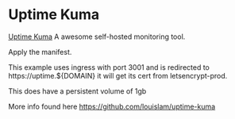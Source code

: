 # Uptime Kuma


[Uptime Kuma](uptime.kuma.pet) A awesome self-hosted monitoring tool.

Apply the manifest.

This example uses ingress with port 3001 and is redirected to https://uptime.${DOMAIN} it will get its cert from letsencrypt-prod.

This does have a persistent volume of 1gb

More info found here https://github.com/louislam/uptime-kuma